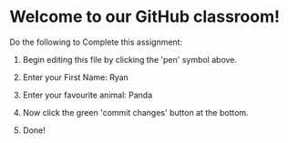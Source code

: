 # Welcome to our GitHub classroom!

Do the following to Complete this assignment:

1. Begin editing this file by clicking the 'pen' symbol above.

2. Enter your First Name: Ryan

3. Enter your favourite animal: Panda

4. Now click the green 'commit changes' button at the bottom.

5. Done!
